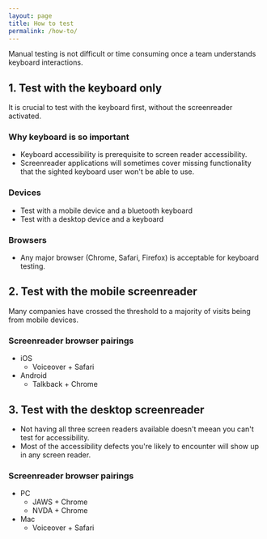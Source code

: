 ```yaml
---
layout: page
title: How to test
permalink: /how-to/
---
```


Manual testing is not difficult or time consuming once a team understands keyboard interactions.

## 1. Test with the keyboard only

It is crucial to test with the keyboard first, without the screenreader activated.

### Why keyboard is so important

- Keyboard accessibility is prerequisite to screen reader accessibility. 
- Screenreader applications will sometimes cover missing functionality that the sighted keyboard user won't be able to use.

### Devices
- Test with a mobile device and a bluetooth keyboard
- Test with a desktop device and a keyboard

### Browsers
- Any major browser (Chrome, Safari, Firefox) is acceptable for keyboard testing.

## 2. Test with the mobile screenreader

Many companies have crossed the threshold to a majority of visits being from mobile devices.

### Screenreader browser pairings
- iOS
  - Voiceover + Safari
- Android
  - Talkback + Chrome

## 3. Test with the desktop screenreader

- Not having all three screen readers available doesn't meean you can't test for accessibility.
- Most of the accessibility defects you're likely to encounter will show up in any screen reader.

### Screenreader browser pairings

- PC
  - JAWS + Chrome
  - NVDA + Chrome 
- Mac
  - Voiceover + Safari
  
